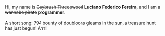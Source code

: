 Hi, my name is ~~Guybrush Threepwood~~ **Luciano Federico Pereira**, and I am a ~~wannabe pirate~~ **programmer**.<br><br>A short song: 794 bounty of doubloons gleams in the sun, a treasure hunt has just begun! Arrr!
